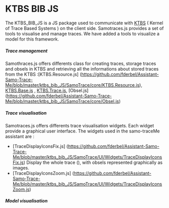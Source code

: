 KTBS BIB JS
========

The KTBS_BIB_JS is a JS package used to communicate with [KTBS](https://kernel-for-trace-based-systems.readthedocs.org/en/latest/) ( Kernel of Trace Based Systems ) on the client side. Samotraces.js provides a set of tools to visualise and manage traces.
We have added a tools to visualize a model for this framework.

##### Trace management

Samothraces.js offers differents class for creating traces, storage traces and obsels in KTBS and retrieving all the informations about stored traces from the KTBS :[KTBS.Resource.js] (https://github.com/fderbel/Assistant-Samo-Trace-Me/blob/master/ktbs_bib_JS/SamoTrace/core/KTBS.Resource.js),  [KTBS.Base.js](https://github.com/fderbel/Assistant-Samo-Trace-Me/blob/master/ktbs_bib_JS/SamoTrace/core/KTBS.Base.js) , [KTBS.Trace.js](https://github.com/fderbel/Assistant-Samo-Trace-Me/blob/master/ktbs_bib_JS/SamoTrace/core/KTBS.Trace.js), [Obsel.js] (https://github.com/fderbel/Assistant-Samo-Trace-Me/blob/master/ktbs_bib_JS/SamoTrace/core/Obsel.js)

##### Trace visualisation

Samotraces.js offers differents trace visualisation widgets. Each widget provide a graphical user interface.
The widgets used in the samo-traceMe assistant are : 
  - [TraceDisplayIconsFix.js] (https://github.com/fderbel/Assistant-Samo-Trace-Me/blob/master/ktbs_bib_JS/SamoTrace/UI/Widgets/TraceDisplayIconsFix.js) Display the whole trace (), with obsels represented graphically as images.
  - [TraceDisplayIconsZoom.js] (https://github.com/fderbel/Assistant-Samo-Trace-Me/blob/master/ktbs_bib_JS/SamoTrace/UI/Widgets/TraceDisplayIconsZoom.js)


##### Model visualisation
